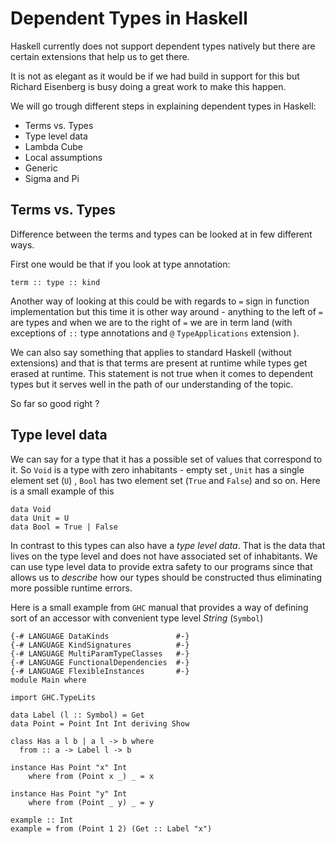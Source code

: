 # Dependent Types in Haskell

Haskell currently does not support dependent types natively but there are certain extensions that help us to get there.

It is not as elegant as it would be if we had build in support for this but Richard Eisenberg is busy doing a great
work to make this happen. 

We will go trough different steps in explaining dependent types in Haskell:

* Terms vs. Types
* Type level data
* Lambda Cube
* Local assumptions
* Generic 
* Sigma and Pi

## Terms vs. Types
Difference between the terms and types can be looked at in few different ways. 

First one would be that if you look at type annotation:
```
term :: type :: kind
```

Another way of looking at this could be with regards to `=` sign in function implementation but this time it is other way around - anything to the left of `=` are types and when we are to the right of `=` we are in term land (with exceptions of  `::` type annotations and `@` `TypeApplications` extension  ).

We can also say something that applies to standard Haskell (without extensions) and that is that terms are present at runtime while types get erased at runtime. This statement is not true when it comes to dependent types but it serves well in the path of our understanding of the topic.

So far so good right ?

## Type level data
We can say for a type that it has a possible set of values that correspond to it. So `Void` is a type with zero inhabitants - empty set , `Unit` has a single element set (`U`) , `Bool` has two element set (`True` and `False`) and so on. Here is a small example of this

```
data Void 
data Unit = U
data Bool = True | False
```

In contrast to this types can also have a _type level data_. That is the data that lives on the type level and does not have associated set of inhabitants. We can use type level data to provide extra safety to our programs since that allows us to _describe_ how our types should be constructed thus eliminating more possible runtime errors. 

Here is a small example from `GHC` manual that provides a way of defining sort of an accessor with convenient type level _String_ (`Symbol`) 
```
{-# LANGUAGE DataKinds               #-}
{-# LANGUAGE KindSignatures          #-}
{-# LANGUAGE MultiParamTypeClasses   #-}
{-# LANGUAGE FunctionalDependencies  #-}
{-# LANGUAGE FlexibleInstances       #-}
module Main where

import GHC.TypeLits

data Label (l :: Symbol) = Get
data Point = Point Int Int deriving Show

class Has a l b | a l -> b where
  from :: a -> Label l -> b

instance Has Point "x" Int
    where from (Point x _) _ = x

instance Has Point "y" Int
    where from (Point _ y) _ = y

example :: Int
example = from (Point 1 2) (Get :: Label "x")

```


